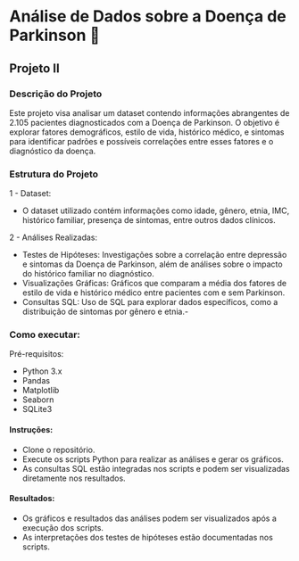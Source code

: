 # Análise de Dados sobre a Doença de Parkinson 🧠

## Projeto II

### Descrição do Projeto
Este projeto visa analisar um dataset contendo informações abrangentes de 2.105 pacientes diagnosticados com a Doença de Parkinson. O objetivo é explorar fatores demográficos, estilo de vida, histórico médico, e sintomas para identificar padrões e possíveis correlações entre esses fatores e o diagnóstico da doença.


### Estrutura do Projeto
1 - Dataset:

- O dataset utilizado contém informações como idade, gênero, etnia, IMC, histórico familiar, presença de sintomas, entre outros dados clínicos.

2 - Análises Realizadas:

- Testes de Hipóteses: Investigações sobre a correlação entre depressão e sintomas da Doença de Parkinson, além de análises sobre o impacto do histórico familiar no diagnóstico.
- Visualizações Gráficas: Gráficos que comparam a média dos fatores de estilo de vida e histórico médico entre pacientes com e sem Parkinson.
- Consultas SQL: Uso de SQL para explorar dados específicos, como a distribuição de sintomas por gênero e etnia.-

### Como executar:
Pré-requisitos:

- Python 3.x
- Pandas
- Matplotlib
- Seaborn
- SQLite3

#### Instruções:

- Clone o repositório.
- Execute os scripts Python para realizar as análises e gerar os gráficos.
- As consultas SQL estão integradas nos scripts e podem ser visualizadas diretamente nos resultados.

#### Resultados:

- Os gráficos e resultados das análises podem ser visualizados após a execução dos scripts.
- As interpretações dos testes de hipóteses estão documentadas nos scripts.
